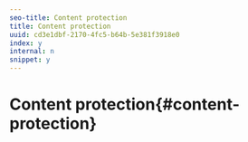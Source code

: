 ```yaml
---
seo-title: Content protection
title: Content protection
uuid: cd3e1dbf-2170-4fc5-b64b-5e381f3918e0
index: y
internal: n
snippet: y
---
```


# Content protection{#content-protection}

